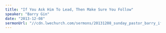 ```yaml
---
title: "If You Ask Him To Lead, Then Make Sure You Follow"
speaker: "Barry Gin"
date: "2013-12-08"
sermonUrl: "//cdn.lwechurch.com/sermons/20131208_sunday_pastor_barry_if_you_ask_him_to_lead_then_make_sure_you_follow.mp3"
---
```

